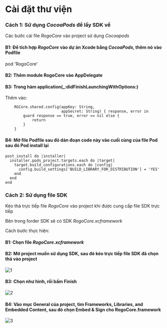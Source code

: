 
# Cài đặt thư viện

### Cách 1: Sử dụng *CocoaPods* để lấy SDK về

Các bước cài file *RogoCore* vào project sử dụng *Cocoapods*

#### B1: Để tích hợp *RogoCore* vào dự án Xcode bằng *CocoaPods*, thêm nó vào Podfile

pod 'RogoCore'

#### B2: Thêm module RogoCore vào AppDelegate

#### B3: Trong hàm application(_:didFinishLaunchingWithOptions:)

Thêm vào:

```
    RGCore.shared.config(appKey: String,
                         appSecret: String) { response, error in
        guard response == true, error == nil else {
            return
        }
    }
```

#### B4: Mở file Podfile sau đó dán đoạn code này vào cuối cùng của file Pod sau đó Pod install lại
```
post_install do |installer|
  installer.pods_project.targets.each do |target|
    target.build_configurations.each do |config|
      config.build_settings['BUILD_LIBRARY_FOR_DISTRIBUTION'] = 'YES'
    end
  end
end
```

### Cách 2: Sử dụng file SDK

Kéo thả trực tiếp file *RogoCore* vào project khi được cung cấp file SDK trực tiếp

Bên trong forder SDK sẽ có SDK *RogoCore.xcframework*

Cách bước thực hiện:

#### B1: Chọn file *RogoCore.xcframework*

#### B2: Mở project muốn sử dụng SDK, sau đó kéo trực tiếp file SDK đã chọn thả vào project

![1](https://github.com/user-attachments/assets/cfd4e23b-9ffd-4173-9b88-7f07122c3560)

#### B3: Chọn như hình, rồi bấm Finish

![2](https://github.com/user-attachments/assets/7faf358b-08d5-4484-b22d-94aabdd65a8d)

#### B4: Vào mục General của project, tìm Frameworks, Libraries, and Embedded Content, sau đó chọn Embed & Sign cho RogoCore.framework

![3](https://github.com/user-attachments/assets/eee162e5-5223-493a-875c-8c691510bf35)




